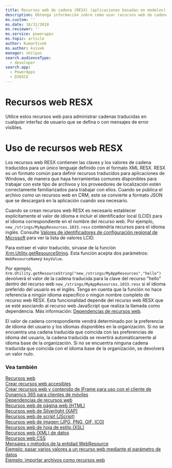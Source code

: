 ```yaml
---
title: Recursos web de cadena (RESX) (aplicaciones basadas en modelos) | Microsoft Docs
description: Obtenga información sobre cómo usar recursos web de cadena para dejar disponibles para su uso las cadenas traducidas
ms.custom: ''
ms.date: 10/31/2018
ms.reviewer: ''
ms.service: powerapps
ms.topic: article
author: KumarVivek
ms.author: kvivek
manager: shilpas
search.audienceType:
  - developer
search.app:
  - PowerApps
  - D365CE
---
```

# <a name="resx-web-resources"></a>Recursos web RESX

<!-- https://docs.microsoft.com/en-us/dynamics365/customer-engagement/developer/resx-web-resources -->

Utilice estos recursos web para administrar cadenas traducidas en cualquier interfaz de usuario que se defina o con mensajes de error visibles. 

# <a name="using-resx-web-resources"></a>Uso de recursos web RESX

Los recursos web RESX contienen las claves y los valores de cadena traducidos para un único lenguaje definido con el formato XML RESX. RESX es un formato común para definir recursos traducidos para aplicaciones de Windows, de manera que haya herramientas comunes disponibles para trabajar con este tipo de archivos y los proveedores de localización estén correctamente familiarizados para trabajar con ellos. Cuando se publica el archivo como un recursos web en CRM, este se convierte a formato JSON que se descargará en la aplicación cuando sea necesario.

Cuando se crean recursos web RESX es necesario establecer explícitamente el valor de idioma e incluir el identificador local (LCID) para el idioma correspondiente en el nombre del recurso web. Por ejemplo, `new_/strings/MyAppResources.1033.resx` contendría recursos para el idioma inglés. Consulte [Valores de identificadores de configuración regional de Microsoft](https://msdn.microsoft.com/library/ms912047(WinEmbedded.10).aspx) para ver la lista de valores LCID.

Para extraer el valor traducido, sírvase de la función [Xrm.Utility.getResourceString](clientapi/reference/Xrm-Utility/getResourceString.md). Esta función acepta dos parámetros: `WebResourceName`y `keyValue`. 

Por ejemplo, `Xrm.Utility.getResourceString("new_/strings/MyAppResources","hello")` devolverá el valor de la cadena traducida para la clave del recurso "hello" dentro del recurso web `new_/strings/MyAppResources.1033.resx` si el idioma preferido del usuario es el inglés. Tenga en cuenta que la función no hace referencia a ningún idioma específico o ningún nombre completo de recurso web RESX. Esta funcionalidad depende del recurso web RESX que se esté asociando al recurso web JavaScript que realiza la llamada como dependencia. Más información: [Dependencias de recursos web](web-resource-dependencies.md).

El valor de cadena correspondiente vendrá determinado por la preferencia de idioma del usuario y los idiomas disponibles en la organización. Si no se encuentra una cadena traducida que coincida con las preferencias de idioma del usuario, la cadena traducida se revertirá automáticamente al idioma base de la organización. Si no se encuentra ninguna cadena traducida que coincida con el idioma base de la organización, se devolverá un valor nulo.

### <a name="see-also"></a>Vea también
[Recursos web](web-resources.md)<br />
[Crear recursos web accesibles](create-accessible-web-resources.md)<br />
[Crear recursos web y contenido de IFrame para uso con el cliente de Dynamics 365 para clientes de móviles](/dynamics365/customer-engagement/developer/create-web-resources-iframe-mobile)<br />
[Dependencias de recursos web](web-resource-dependencies.md)<br />
[Recursos web de página web (HTML)](webpage-html-web-resources.md)<br />
[Recursos web de Silverlight (XAP)](/dynamics365/customer-engagement/developer/silverlight-xap-web-resources)<br />
[Recursos web de script (JScript)](script-jscript-web-resources.md)<br />
[Recursos web de imagen (JPG, PNG, GIF, ICO)](image-web-resources.md)<br />
[Recursos web de hoja de estilo (XSL)](stylesheet-xsl-web-resources.md)<br />
[Recursos web (XML) de datos](data-xml-web-resources.md)<br />
[Recursos web CSS](css-web-resources.md)<br />
[Mensajes y métodos de la entidad WebResource](/dynamics365/customer-engagement/developer/webresource-entity-messages-methods)<br />
[Ejemplo: pasar varios valores a un recurso web mediante el parámetro de datos](sample-pass-multiple-values-web-resource-through-data-parameter.md)<br />
[Ejemplo: importar archivos como recursos web](sample-import-files-web-resources.md)<br />